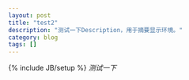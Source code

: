 ```yaml
---
layout: post
title: "test2"
description: "测试一下Description，用于摘要显示环境。"
category: blog
tags: []
---
```

{% include JB/setup %}
*测试一下*

